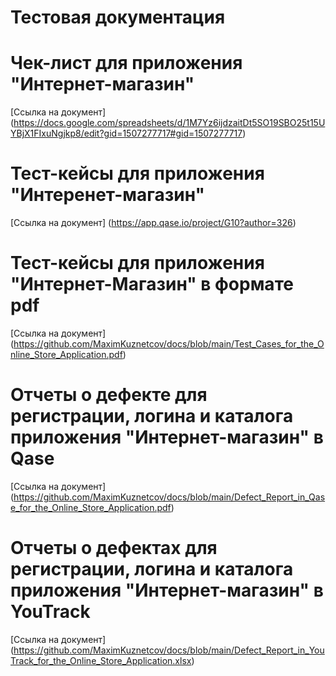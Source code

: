 # Тестовая документация

# Чек-лист для приложения "Интернет-магазин"
[Ссылка на документ] (https://docs.google.com/spreadsheets/d/1M7Yz6ijdzaitDt5SO19SBO25t15UYBjX1FIxuNgjkp8/edit?gid=1507277717#gid=1507277717)

# Тест-кейсы для приложения "Интеренет-магазин"
 [Ссылка на документ] (https://app.qase.io/project/G10?author=326) 

# Тест-кейсы для приложения "Интернет-Магазин" в формате pdf 
 [Ссылка на документ] (https://github.com/MaximKuznetcov/docs/blob/main/Test_Cases_for_the_Online_Store_Application.pdf)

# Отчеты о дефекте для регистрации, логина и каталога приложения "Интернет-магазин" в Qase
 [Ссылка на документ] (https://github.com/MaximKuznetcov/docs/blob/main/Defect_Report_in_Qase_for_the_Online_Store_Application.pdf) 

# Отчеты о дефектах для регистрации, логина и каталога приложения "Интернет-магазин" в YouTrack
 [Ссылка на документ] (https://github.com/MaximKuznetcov/docs/blob/main/Defect_Report_in_YouTrack_for_the_Online_Store_Application.xlsx)
